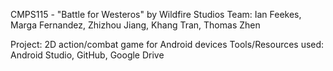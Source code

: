 CMPS115 - "Battle for Westeros" by Wildfire Studios
Team: Ian Feekes, Marga Fernandez, Zhizhou Jiang, Khang Tran, Thomas Zhen

Project: 2D action/combat game for Android devices
Tools/Resources used: Android Studio, GitHub, Google Drive
